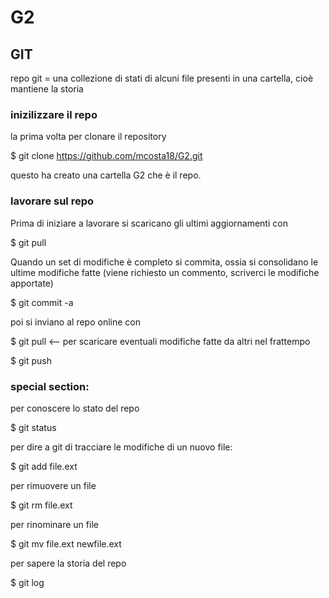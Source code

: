 # G2

## GIT
repo git = una collezione di stati di alcuni file presenti in una cartella, cioè mantiene la storia

### inizilizzare il repo
la prima volta per clonare il repository

$ git clone https://github.com/mcosta18/G2.git

questo ha creato una cartella G2 che è il repo.

### lavorare sul repo

Prima di iniziare a lavorare si scaricano gli ultimi aggiornamenti con       

$ git pull

Quando un set di modifiche è completo si commita, ossia si consolidano le ultime modifiche fatte (viene richiesto un commento, scriverci le modifiche apportate)

$ git commit -a 

poi si inviano al repo online con

$ git pull     <-- per scaricare eventuali modifiche fatte da altri nel frattempo

$ git push



### special section:
per conoscere lo stato del repo

$ git status

per dire a git di tracciare le modifiche di un nuovo file:

$ git add file.ext

per rimuovere un file

$ git rm file.ext

per rinominare un file

$ git mv file.ext newfile.ext

per sapere la storia del repo 

$ git log

